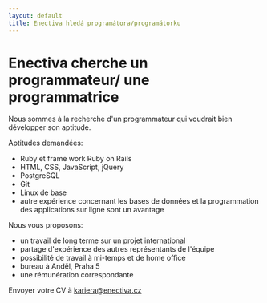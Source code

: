 ```yaml
---
layout: default
title: Enectiva hledá programátora/programátorku
---
```


# Enectiva cherche un programmateur/ une programmatrice

Nous sommes à la recherche d'un programmateur qui voudrait bien développer son aptitude. 

Aptitudes demandées:

- Ruby et frame work Ruby on Rails
- HTML, CSS, JavaScript, jQuery
- PostgreSQL
- Git
- Linux de base
- autre expérience concernant les bases de données et la programmation des applications sur ligne sont un avantage

Nous vous proposons:

- un travail de long terme sur un projet international
- partage d'expérience des autres représentants de l'équipe
- possibilité de travail à mi-temps et de home office
- bureau à Anděl, Praha 5
- une rémunération correspondante

Envoyer votre CV à [kariera@enectiva.cz](mailto:kariera@enectiva.cz)
